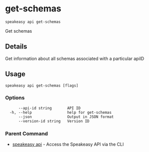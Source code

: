 # get-schemas  
`speakeasy api get-schemas`  


Get schemas  

## Details

Get information about all schemas associated with a particular apiID

## Usage

```
speakeasy api get-schemas [flags]
```

### Options

```
      --api-id string       API ID
  -h, --help                help for get-schemas
      --json                Output in JSON format
      --version-id string   Version ID
```

### Parent Command

* [speakeasy api](README.md)	 - Access the Speakeasy API via the CLI
